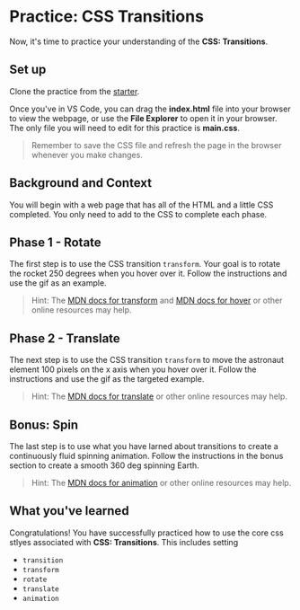 # Practice: CSS Transitions

Now, it's time to practice your understanding of the
**CSS: Transitions**.

## Set up

Clone the practice from the [starter].

Once you've in VS Code, you can drag the __index.html__ file into your browser
to view the webpage, or use the **File Explorer** to open it in your browser.
The only file you will need to edit for this practice is __main.css__.

> Remember to save the CSS file and refresh the page in the browser whenever you
> make changes.

## Background and Context

You will begin with a web page that has all of the HTML and a little CSS
completed. You only need to add to the CSS to complete each phase.

## Phase 1 - Rotate

The first step is to use the CSS transition `transform`. Your goal is to rotate
the rocket 250 degrees when you hover over it. Follow the instructions and use
the gif as an example.

> Hint:
> The [MDN docs for transform] and [MDN docs for hover] or other online
resources may help.

## Phase 2 - Translate

The next step is to use the CSS transition `transform` to move the astronaut
element 100 pixels on the x axis when you hover over it. Follow the
instructions and use the gif as the targeted example.

> Hint:
> The [MDN docs for translate] or other online resources may help.

## Bonus: Spin

The last step is to use what you have larned about transitions to create
a continuously fluid spinning animation. Follow the instructions in the bonus
section to create a smooth 360 deg spinning Earth.

> Hint:
> The [MDN docs for animation] or other online resources may help.

## What you've learned

Congratulations! You have successfully practiced how to use the core css stlyes
associated with **CSS: Transitions**. This includes setting

* `transition`
* `transform`
* `rotate`
* `translate`
* `animation`

[starter]: https://github.com/appacademy/practice-for-week-07-css-transitions
[MDN docs for transform]: https://developer.mozilla.org/en-US/docs/Web/CSS/transform
[MDN docs for hover]: https://developer.mozilla.org/en-US/docs/Web/CSS/:hover
[MDN docs for translate]: https://developer.mozilla.org/en-US/docs/Web/CSS/transform-function/translate
[MDN docs for animation]: https://developer.mozilla.org/en-US/docs/Web/CSS/animation